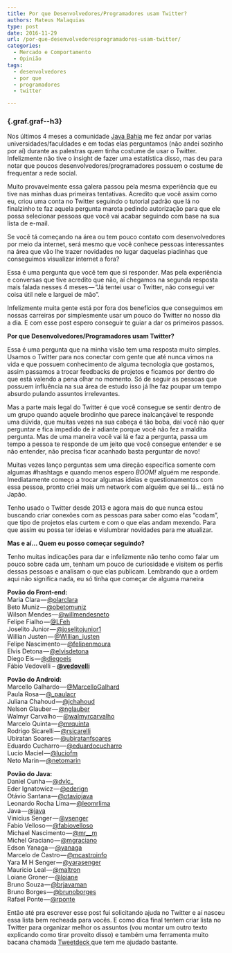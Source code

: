 ```yaml
---
title: Por que Desenvolvedores/Programadores usam Twitter?
authors: Mateus Malaquias
type: post
date: 2016-11-29
url: /por-que-desenvolvedoresprogramadores-usam-twitter/
categories:
  - Mercado e Comportamento
  - Opinião
tags:
  - desenvolvedores
  - por que
  - programadores
  - twitter

---
```

###  {.graf.graf--h3}

<p class="graf graf--p graf--hasDropCapModel graf--hasDropCap">
  <span class="graf-dropCap">N</span>os últimos 4 meses a comunidade <a class="markup--anchor markup--p-anchor" href="https://twitter.com/javabahia" target="_blank">Java Bahia</a> me fez andar por varias universidades/faculdades e em todas elas perguntamos (não andei sozinho por aí) durante as palestras quem tinha costume de usar o Twitter. Infelizmente não tive o insight de fazer uma estatística disso, mas deu para notar que poucos desenvolvedores/programadores possuem o costume de frequentar a rede social.
</p>

<p class="graf graf--p">
  Muito provavelmente essa galera passou pela mesma experiência que eu tive nas minhas duas primeiras tentativas. Acredito que você assim como eu, criou uma conta no Twitter seguindo o tutorial padrão que lá no finalzinho te faz aquela pergunta marota pedindo autorização para que ele possa selecionar pessoas que você vai acabar seguindo com base na sua lista de e-mail.
</p>

<p class="graf graf--p">
  Se você tá começando na área ou tem pouco contato com desenvolvedores por meio da internet, será mesmo que você conhece pessoas interessantes na área que vão lhe trazer novidades no lugar daquelas piadinhas que conseguimos visualizar internet a fora?
</p>

<p class="graf graf--p">
  Essa é uma pergunta que você tem que si responder. Mas pela experiência e conversas que tive acredito que não, aí chegamos na segunda resposta mais falada nesses 4 meses — “Já tentei usar o Twitter, não consegui ver coisa útil nele e larguei de mão”.
</p>

<p class="graf graf--p">
  Infelizmente muita gente está por fora dos benefícios que conseguimos em nossas carreiras por simplesmente usar um pouco do Twitter no nosso dia a dia. E com esse post espero conseguir te guiar a dar os primeiros passos.
</p>

<p class="graf graf--p">
  <strong class="markup--strong markup--p-strong">Por que Desenvolvedores/Programadores usam Twitter?</strong>
</p>

<p class="graf graf--p">
  Essa é uma pergunta que na minha visão tem uma resposta muito simples. Usamos o Twitter para nos conectar com gente que até nunca vimos na vida e que possuem conhecimento de alguma tecnologia que gostamos, assim passamos a trocar feedbacks de projetos e ficamos por dentro do que está valendo a pena olhar no momento. Só de seguir as pessoas que possuem influência na sua área de estudo isso já lhe faz poupar um tempo absurdo pulando assuntos irrelevantes.
</p>

<p class="graf graf--p">
  Mas a parte mais legal do Twitter é que você consegue se sentir dentro de um grupo quando aquele brodinho que parece inalcançável te responde uma dúvida, que muitas vezes na sua cabeça é tão boba, daí você não quer perguntar e fica impedido de ir adiante porque você não fez a maldita pergunta. Mas de uma maneira você vai lá e faz a pergunta, passa um tempo a pessoa te responde de um jeito que você consegue entender e se não entender, não precisa ficar acanhado basta perguntar de novo!
</p>

<p class="graf graf--p">
  Muitas vezes lanço perguntas sem uma direção específica somente com algumas #hashtags e quando menos espero <em class="markup--em markup--p-em">BOOM! </em>alguém me responde. Imediatamente começo a trocar algumas ideias e questionamentos com essa pessoa, pronto criei mais um network com alguém que sei lá… está no Japão.
</p>

<p class="graf graf--p">
  Tenho usado o Twitter desde 2013 e agora mais do que nunca estou buscando criar conexões com as pessoas para saber como elas “codam”, que tipo de projetos elas curtem e com o que elas andam mexendo. Para que assim eu possa ter ideias e vislumbrar novidades para me atualizar.
</p>

<p class="graf graf--p">
  <strong class="markup--strong markup--p-strong">Mas e aí… Quem eu posso começar seguindo?</strong>
</p>

<p class="graf graf--p">
  Tenho muitas indicações para dar e infelizmente não tenho como falar um pouco sobre cada um, tenham um pouco de curiosidade e visitem os perfis dessas pessoas e analisam o que elas publicam. Lembrando que a ordem aqui não significa nada, eu só tinha que começar de alguma maneira
</p>

<p class="graf graf--p">
  <strong class="markup--strong markup--p-strong">Povão do Front-end:</strong><br /> Maria Clara — <a class="markup--anchor markup--p-anchor" title="Twitter profile for @olarclara" href="http://twitter.com/olarclara" target="_blank">@olarclara</a><br /> Beto Muniz — <a class="markup--anchor markup--p-anchor" title="Twitter profile for @obetomuniz" href="http://twitter.com/obetomuniz" target="_blank">@obetomuniz</a><br /> Wilson Mendes — <a class="markup--anchor markup--p-anchor" title="Twitter profile for @willmendesneto" href="http://twitter.com/willmendesneto" target="_blank">@willmendesneto</a><br /> Felipe Fialho — <a class="markup--anchor markup--p-anchor" title="Twitter profile for @LFeh" href="http://twitter.com/LFeh" target="_blank">@LFeh</a><br /> Joselito Junior — <a class="markup--anchor markup--p-anchor" title="Twitter profile for @joselitojunior1" href="http://twitter.com/joselitojunior1" target="_blank">@joselitojunior1</a><br /> Willian Justen — <a class="markup--anchor markup--p-anchor" title="Twitter profile for @Willian_justen" href="http://twitter.com/Willian_justen" target="_blank">@Willian_justen</a><br /> Felipe Nascimento — <a class="markup--anchor markup--p-anchor" title="Twitter profile for @felipenmoura" href="http://twitter.com/felipenmoura" target="_blank">@felipenmoura</a><br /> Elvis Detona — <a class="markup--anchor markup--p-anchor" title="Twitter profile for @elvisdetona" href="http://twitter.com/elvisdetona" target="_blank">@elvisdetona</a><br /> Diego Eis — <a href="https://twitter.com/diegoeis">@diegoeis</a><br /> Fábio Vedovelli &#8211; <strong><a class="ProfileHeaderCard-screennameLink u-linkComplex js-nav" href="https://twitter.com/vedovelli">@<span class="u-linkComplex-target">vedovelli</span></a></strong>
</p>

<p class="graf graf--p">
  <strong class="markup--strong markup--p-strong">Povão do Android:</strong><br /> Marcello Galhardo — <a class="markup--anchor markup--p-anchor" title="Twitter profile for @MarcelloGalhard" href="http://twitter.com/MarcelloGalhard" target="_blank">@MarcelloGalhard</a><br /> Paula Rosa — <a class="markup--anchor markup--p-anchor" title="Twitter profile for @_paulacr" href="http://twitter.com/_paulacr" target="_blank">@_paulacr</a><br /> Juliana Chahoud — <a class="markup--anchor markup--p-anchor" title="Twitter profile for @jchahoud" href="http://twitter.com/jchahoud" target="_blank">@jchahoud</a><br /> Nelson Glauber — <a class="markup--anchor markup--p-anchor" title="Twitter profile for @nglauber" href="http://twitter.com/nglauber" target="_blank">@nglauber</a><br /> Walmyr Carvalho — <a class="markup--anchor markup--p-anchor" title="Twitter profile for @walmyrcarvalho" href="http://twitter.com/walmyrcarvalho" target="_blank">@walmyrcarvalho</a><br /> Marcelo Quinta — <a class="markup--anchor markup--p-anchor" title="Twitter profile for @mrquinta" href="http://twitter.com/mrquinta" target="_blank">@mrquinta</a><br /> Rodrigo Sicarelli — <a class="markup--anchor markup--p-anchor" title="Twitter profile for @rsicarelli" href="http://twitter.com/rsicarelli" target="_blank">@rsicarelli</a><br /> Ubiratan Soares — <a class="markup--anchor markup--p-anchor" title="Twitter profile for @ubiratanfsoares" href="http://twitter.com/ubiratanfsoares" target="_blank">@ubiratanfsoares</a><br /> Eduardo Cucharro — <a class="markup--anchor markup--p-anchor" title="Twitter profile for @eduardocucharro" href="http://twitter.com/eduardocucharro" target="_blank">@eduardocucharro</a><br /> Lucio Maciel — <a class="markup--anchor markup--p-anchor" title="Twitter profile for @luciofm" href="http://twitter.com/luciofm" target="_blank">@luciofm</a><br /> Neto Marin — <a class="markup--anchor markup--p-anchor" title="Twitter profile for @netomarin" href="http://twitter.com/netomarin" target="_blank">@netomarin</a>
</p>

<p class="graf graf--p">
  <strong class="markup--strong markup--p-strong">Povão do Java:</strong><br /> Daniel Cunha — <a class="markup--anchor markup--p-anchor" title="Twitter profile for @dvlc_" href="http://twitter.com/dvlc_" target="_blank">@dvlc_</a><br /> Eder Ignatowicz — <a class="markup--anchor markup--p-anchor" title="Twitter profile for @ederign" href="http://twitter.com/ederign" target="_blank">@ederign</a><br /> Otávio Santana — <a class="markup--anchor markup--p-anchor" title="Twitter profile for @otaviojava" href="http://twitter.com/otaviojava" target="_blank">@otaviojava</a><br /> Leonardo Rocha Lima — <a class="markup--anchor markup--p-anchor" title="Twitter profile for @leomrlima" href="http://twitter.com/leomrlima" target="_blank">@leomrlima</a><br /> Java — <a class="markup--anchor markup--p-anchor" title="Twitter profile for @java" href="http://twitter.com/java" target="_blank">@java</a><br /> Vinicius Senger — <a class="markup--anchor markup--p-anchor" title="Twitter profile for @vsenger" href="http://twitter.com/vsenger" target="_blank">@vsenger</a><br /> Fabio Velloso — <a class="markup--anchor markup--p-anchor" title="Twitter profile for @fabiovelloso" href="http://twitter.com/fabiovelloso" target="_blank">@fabiovelloso</a><br /> Michael Nascimento — <a class="markup--anchor markup--p-anchor" title="Twitter profile for @mr__m" href="http://twitter.com/mr__m" target="_blank">@mr__m</a><br /> Michel Graciano — <a class="markup--anchor markup--p-anchor" title="Twitter profile for @mgraciano" href="http://twitter.com/mgraciano" target="_blank">@mgraciano</a><br /> Edson Yanaga — <a class="markup--anchor markup--p-anchor" title="Twitter profile for @yanaga" href="http://twitter.com/yanaga" target="_blank">@yanaga</a><br /> Marcelo de Castro — <a class="markup--anchor markup--p-anchor" title="Twitter profile for @mcastroinfo" href="http://twitter.com/mcastroinfo" target="_blank">@mcastroinfo</a><br /> Yara M H Senger — <a class="markup--anchor markup--p-anchor" title="Twitter profile for @yarasenger" href="http://twitter.com/yarasenger" target="_blank">@yarasenger</a><br /> Mauricio Leal — <a class="markup--anchor markup--p-anchor" title="Twitter profile for @maltron" href="http://twitter.com/maltron" target="_blank">@maltron</a><br /> Loiane Groner — <a class="markup--anchor markup--p-anchor" title="Twitter profile for @loiane" href="http://twitter.com/loiane" target="_blank">@loiane</a><br /> Bruno Souza — <a class="markup--anchor markup--p-anchor" title="Twitter profile for @brjavaman" href="http://twitter.com/brjavaman" target="_blank">@brjavaman</a><br /> Bruno Borges — <a class="markup--anchor markup--p-anchor" title="Twitter profile for @brunoborges" href="http://twitter.com/brunoborges" target="_blank">@brunoborges</a><br /> Rafael Ponte — <a class="markup--anchor markup--p-anchor" title="Twitter profile for @rponte" href="http://twitter.com/rponte" target="_blank">@rponte</a>
</p>

<p class="graf graf--p">
  Então até pra escrever esse post fui solicitando ajuda no Twitter e aí nasceu essa lista bem recheada para vocês. E como dica final tentem criar lista no Twitter para organizar melhor os assuntos (vou montar um outro texto explicando como tirar proveito disso) e também uma ferramenta muito bacana chamada <a class="markup--anchor markup--p-anchor" href="https://tweetdeck.twitter.com/" target="_blank">Tweetdeck </a>que tem me ajudado bastante.
</p>
